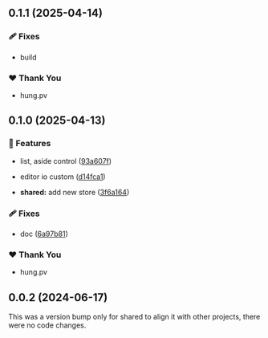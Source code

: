 ## 0.1.1 (2025-04-14)

### 🩹 Fixes

- build

### ❤️ Thank You

- hung.pv

## 0.1.0 (2025-04-13)

### 🚀 Features

- list, aside control ([93a607f](https://github.com/hung4564/vue-library/commit/93a607f))

- editor io custom ([d14fca1](https://github.com/hung4564/vue-library/commit/d14fca1))

- **shared:** add new store ([3f6a164](https://github.com/hung4564/vue-library/commit/3f6a164))

### 🩹 Fixes

- doc ([6a97b81](https://github.com/hung4564/vue-library/commit/6a97b81))

### ❤️ Thank You

- hung.pv

## 0.0.2 (2024-06-17)

This was a version bump only for shared to align it with other projects, there were no code changes.
